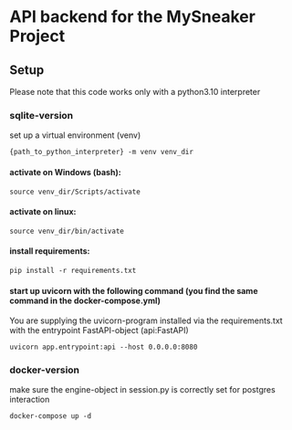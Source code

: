 # API backend for the MySneaker Project

## Setup
Please note that this code works only with a python3.10 interpreter
### sqlite-version
set up a virtual environment (venv)
``` 
{path_to_python_interpreter} -m venv venv_dir
```
#### activate on Windows (bash):
```
source venv_dir/Scripts/activate 
```
#### activate on linux:
```
source venv_dir/bin/activate 
```
#### install requirements:
```
pip install -r requirements.txt 
```
#### start up uvicorn with the following command (you find the same command in the docker-compose.yml)
You are supplying the uvicorn-program installed via the requirements.txt with the entrypoint FastAPI-object (api:FastAPI)
```
uvicorn app.entrypoint:api --host 0.0.0.0:8080
```
### docker-version
make sure the engine-object in session.py is correctly set for postgres interaction
```
docker-compose up -d
```


